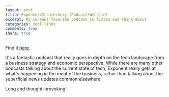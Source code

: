 ```yaml
---
layout: post
title: Exponent/Stratechery (Podcast/Website)
excerpt: My current favorite podcast to listen and think about
categories: cool-links
comments: true
share: true
---
```


Find it [here](http://exponent.fm).

It's a fantastic podcast that really goes in depth on the tech landscape from a business strategy and economic perspective. While there are many other podcasts talking about the current state of tech, Exponent really gets at what's happening in the meat of the business, rather than talking about the superficial news updates common elsewhere. 

Long and thought-provoking! 
